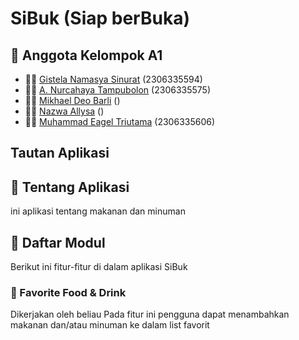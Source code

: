 # SiBuk (Siap berBuka)

## 🎉 Anggota Kelompok A1
* 🧑‍🦲 [Gistela Namasya Sinurat](https://github.com/GistelaS) (2306335594)
* 🧑‍🦲 [A. Nurcahaya Tampubolon](https://github.com/clvdyo) (2306335575)
* 🧑‍🦲 [Mikhael Deo Barli](https://github.com/Midebar) ()
* 🧑‍🦲 [Nazwa Allysa](https://github.com/averitastio) ()
* 🧑‍🦲 [Muhammad Eagel Triutama](https://github.com/MhmdEagel) (2306335606)

## Tautan Aplikasi

## 📒 Tentang Aplikasi
ini aplikasi tentang makanan dan minuman

## 📃 Daftar Modul
Berikut ini fitur-fitur di dalam aplikasi SiBuk

### 🍔 Favorite Food & Drink
Dikerjakan oleh beliau
Pada fitur ini pengguna dapat menambahkan makanan dan/atau minuman ke dalam list favorit 
